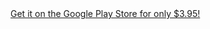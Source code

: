 <style>
	#a{
		font-size: larger;
		color:black;
		font-weight:bold;
		text-decoration:underline;
	}
</style>
<div><a href="https://play.google.com/store/apps/details?id=com.jaredshack.androidtime">Get it on the Google Play Store for only $3.95!</a>
</div>
